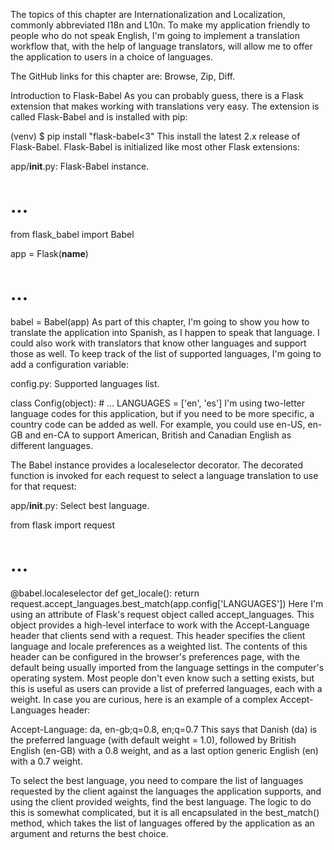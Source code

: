 The topics of this chapter are Internationalization and Localization, commonly abbreviated I18n and L10n. To make my application friendly to people who do not speak English, I'm going to implement a translation workflow that, with the help of language translators, will allow me to offer the application to users in a choice of languages.

The GitHub links for this chapter are: Browse, Zip, Diff.

Introduction to Flask-Babel
As you can probably guess, there is a Flask extension that makes working with translations very easy. The extension is called Flask-Babel and is installed with pip:

(venv) $ pip install "flask-babel<3"
This install the latest 2.x release of Flask-Babel. Flask-Babel is initialized like most other Flask extensions:

app/__init__.py: Flask-Babel instance.

# ...
from flask_babel import Babel

app = Flask(__name__)
# ...
babel = Babel(app)
As part of this chapter, I'm going to show you how to translate the application into Spanish, as I happen to speak that language. I could also work with translators that know other languages and support those as well. To keep track of the list of supported languages, I'm going to add a configuration variable:

config.py: Supported languages list.

class Config(object):
    # ...
    LANGUAGES = ['en', 'es']
I'm using two-letter language codes for this application, but if you need to be more specific, a country code can be added as well. For example, you could use en-US, en-GB and en-CA to support American, British and Canadian English as different languages.

The Babel instance provides a localeselector decorator. The decorated function is invoked for each request to select a language translation to use for that request:

app/__init__.py: Select best language.

from flask import request

# ...

@babel.localeselector
def get_locale():
    return request.accept_languages.best_match(app.config['LANGUAGES'])
Here I'm using an attribute of Flask's request object called accept_languages. This object provides a high-level interface to work with the Accept-Language header that clients send with a request. This header specifies the client language and locale preferences as a weighted list. The contents of this header can be configured in the browser's preferences page, with the default being usually imported from the language settings in the computer's operating system. Most people don't even know such a setting exists, but this is useful as users can provide a list of preferred languages, each with a weight. In case you are curious, here is an example of a complex Accept-Languages header:

Accept-Language: da, en-gb;q=0.8, en;q=0.7
This says that Danish (da) is the preferred language (with default weight = 1.0), followed by British English (en-GB) with a 0.8 weight, and as a last option generic English (en) with a 0.7 weight.

To select the best language, you need to compare the list of languages requested by the client against the languages the application supports, and using the client provided weights, find the best language. The logic to do this is somewhat complicated, but it is all encapsulated in the best_match() method, which takes the list of languages offered by the application as an argument and returns the best choice.

